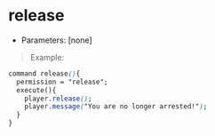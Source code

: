 # release

* Parameters: \[none\]

> Example:

```css
command release(){
  permission = "release";
  execute(){
    player.release();
    player.message("You are no longer arrested!");
  }
}
```

